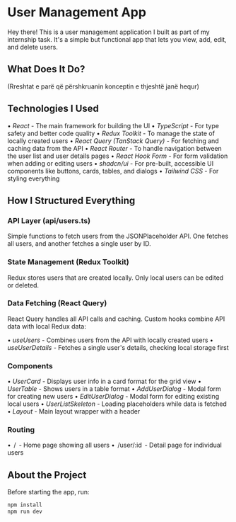 # User Management App

Hey there! This is a user management application I built as part of my internship task. It's a simple but functional app that lets you view, add, edit, and delete users.

## What Does It Do?

(Rreshtat e parë që përshkruanin konceptin e thjeshtë janë hequr)

## Technologies I Used

•⁠  ⁠*React* - The main framework for building the UI
•⁠  ⁠*TypeScript* - For type safety and better code quality
•⁠  ⁠*Redux Toolkit* - To manage the state of locally created users
•⁠  ⁠*React Query (TanStack Query)* - For fetching and caching data from the API
•⁠  ⁠*React Router* - To handle navigation between the user list and user details pages
•⁠  ⁠*React Hook Form* - For form validation when adding or editing users
•⁠  ⁠*shadcn/ui* - For pre-built, accessible UI components like buttons, cards, tables, and dialogs
•⁠  ⁠*Tailwind CSS* - For styling everything

## How I Structured Everything

### API Layer (api/users.ts)

Simple functions to fetch users from the JSONPlaceholder API. One fetches all users, and another fetches a single user by ID.

### State Management (Redux Toolkit)

Redux stores users that are created locally. Only local users can be edited or deleted.

### Data Fetching (React Query)

React Query handles all API calls and caching. Custom hooks combine API data with local Redux data:

•⁠  ⁠*useUsers* - Combines users from the API with locally created users
•⁠  ⁠*useUserDetails* - Fetches a single user's details, checking local storage first

### Components

•⁠  ⁠*UserCard* - Displays user info in a card format for the grid view
•⁠  ⁠*UserTable* - Shows users in a table format
•⁠  ⁠*AddUserDialog* - Modal form for creating new users
•⁠  ⁠*EditUserDialog* - Modal form for editing existing local users
•⁠  ⁠*UserListSkeleton* - Loading placeholders while data is fetched
•⁠  ⁠*Layout* - Main layout wrapper with a header

### Routing

•⁠  ⁠⁠ / ⁠ - Home page showing all users
•⁠  ⁠⁠ /user/:id ⁠ - Detail page for individual users

## About the Project

Before starting the app, run:

```bash
npm install
npm run dev